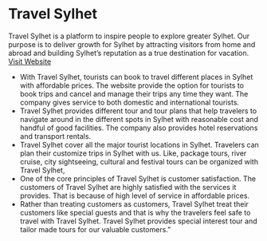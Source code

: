 # Travel Sylhet

Travel Sylhet is a platform to inspire people to explore greater Sylhet. Our purpose is to deliver growth for Sylhet by attracting visitors from home and abroad and building Sylhet’s reputation as a true destination for vacation. [Visit Website](https://travel-sylhet-5b76e.web.app/ "Travel Sylhet")

- With Travel Sylhet, tourists can book to travel different places in Sylhet with affordable prices. The website provide the option for tourists to book trips and cancel and manage their trips any time they want. The company gives service to both domestic and international tourists.
- Travel Sylhet provides different tour and tour plans that help travelers to navigate around in the different spots in Sylhet with reasonable cost and handful of good facilities. The company also provides hotel reservations and transport rentals.
- Travel Sylhet cover all the major tourist locations in Sylhet. Travelers can plan their customize trips in Sylhet with us. Like, package tours, river cruise, city sightseeing, cultural and festival tours can be organized with Travel Sylhet,
- One of the core principles of Travel Sylhet is customer satisfaction. The customers of Travel Sylhet are highly satisfied with the services it provides. That is because of high level of service in affordable prices. 
- Rather than treating customers as customers, Travel Sylhet treat their customers like special guests and that is why the travelers feel safe to travel with Travel Sylhet. Travel Sylhet provides special interest tour and tailor made tours for our valuable customers.”